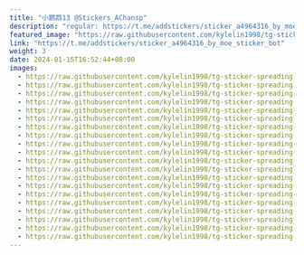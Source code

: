 ```yaml
---
title: "小鹦鹉13 @Stickers_AChansp"
description: "regular: https://t.me/addstickers/sticker_a4964316_by_moe_sticker_bot"
featured_image: "https://raw.githubusercontent.com/kylelin1998/tg-sticker-spreading-worldwide-images/main/img/a8eb3ac3-4f3f-452d-9681-682cbb4bbf45.jpg"
link: "https://t.me/addstickers/sticker_a4964316_by_moe_sticker_bot"
weight: 3
date: 2024-01-15T16:52:44+08:00
images:
  - https://raw.githubusercontent.com/kylelin1998/tg-sticker-spreading-worldwide-images/main/img/a8eb3ac3-4f3f-452d-9681-682cbb4bbf45.jpg
  - https://raw.githubusercontent.com/kylelin1998/tg-sticker-spreading-worldwide-images/main/img/91876c54-9670-4126-ae4b-055957bd354f.jpg
  - https://raw.githubusercontent.com/kylelin1998/tg-sticker-spreading-worldwide-images/main/img/f714b948-1ba6-4b36-892c-94a78a1c3ca2.jpg
  - https://raw.githubusercontent.com/kylelin1998/tg-sticker-spreading-worldwide-images/main/img/2e50be0e-f722-4f70-8fdc-3f2d3230d68e.jpg
  - https://raw.githubusercontent.com/kylelin1998/tg-sticker-spreading-worldwide-images/main/img/35cbc98c-5f00-44b6-8c69-f5252bc32dbd.jpg
  - https://raw.githubusercontent.com/kylelin1998/tg-sticker-spreading-worldwide-images/main/img/9521db0e-8428-422d-a8a6-d7be2cd3394f.jpg
  - https://raw.githubusercontent.com/kylelin1998/tg-sticker-spreading-worldwide-images/main/img/41f570d6-a846-4ca7-af9d-72681379c80d.jpg
  - https://raw.githubusercontent.com/kylelin1998/tg-sticker-spreading-worldwide-images/main/img/7bc8de0d-25ee-4cd1-81e3-43b35c84fc4f.jpg
  - https://raw.githubusercontent.com/kylelin1998/tg-sticker-spreading-worldwide-images/main/img/d15f4400-2c6a-4b16-adb9-ab844cc8c773.jpg
  - https://raw.githubusercontent.com/kylelin1998/tg-sticker-spreading-worldwide-images/main/img/d92d5147-7cd2-4fbe-b6d1-08ec9d2d39a4.jpg
  - https://raw.githubusercontent.com/kylelin1998/tg-sticker-spreading-worldwide-images/main/img/c388ff2a-4af7-4112-bdd5-e259072f2ff4.jpg
  - https://raw.githubusercontent.com/kylelin1998/tg-sticker-spreading-worldwide-images/main/img/2f362432-3d23-4027-86b7-ec4be880e0a7.jpg
  - https://raw.githubusercontent.com/kylelin1998/tg-sticker-spreading-worldwide-images/main/img/333a59ba-78c9-43a4-a104-c289a7367fb7.jpg
  - https://raw.githubusercontent.com/kylelin1998/tg-sticker-spreading-worldwide-images/main/img/04d14932-b832-4d52-8526-7111dd87bc2d.jpg
  - https://raw.githubusercontent.com/kylelin1998/tg-sticker-spreading-worldwide-images/main/img/a36cd7e4-e648-4265-ab2e-cefaa905253e.jpg
  - https://raw.githubusercontent.com/kylelin1998/tg-sticker-spreading-worldwide-images/main/img/9c0dcb2c-ecb2-409f-9e0f-d04c0c1b2de2.jpg
  - https://raw.githubusercontent.com/kylelin1998/tg-sticker-spreading-worldwide-images/main/img/d4eda273-4d07-48b8-b465-d3c5e416a883.jpg
  - https://raw.githubusercontent.com/kylelin1998/tg-sticker-spreading-worldwide-images/main/img/c28f685e-c248-4bb9-8596-a6565f39fbba.jpg
  - https://raw.githubusercontent.com/kylelin1998/tg-sticker-spreading-worldwide-images/main/img/33f2d80b-8e44-4c06-9e70-fab49c43b52e.jpg
  - https://raw.githubusercontent.com/kylelin1998/tg-sticker-spreading-worldwide-images/main/img/e3bf3943-f501-41d7-9d16-cc6e816a35df.jpg
---
```

